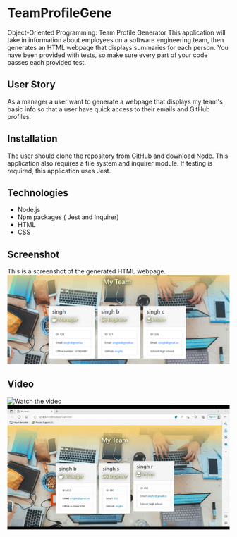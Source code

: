 # TeamProfileGene
 Object-Oriented Programming: Team Profile Generator
 This application will take in information about employees on a software engineering team, then generates an HTML webpage that displays summaries for each person. You have been provided with tests, so make sure every part of your code passes each provided test.

## User Story

As a manager a user want to generate a webpage that displays my team's basic info so that a user have quick access to their emails and GitHub profiles.

## Installation



The user should clone the repository from GitHub and download Node. This application also requires a file system and inquirer module. If testing is required, this application uses Jest.

## Technologies
- Node.js
- Npm packages ( Jest and Inquirer)
- HTML
- CSS

## Screenshot
This is a screenshot of the generated HTML webpage.
![My Image](/assets/team.png)

## Video
![Watch the video](/assets/final%C3%B9.gif)
![Watch the video](/assets/final.gif)



 
